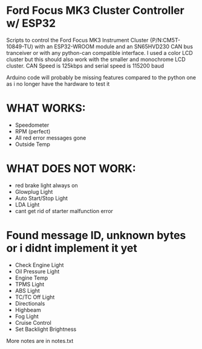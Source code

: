 # Ford Focus MK3 Cluster Controller w/ ESP32
Scripts to control the Ford Focus MK3 Instrument Cluster {P/N:CM5T-10849-TU) with an ESP32-WROOM module and an SN65HVD230 CAN bus tranceiver or with any python-can compatible interface. 
I used a color LCD cluster but this should also work with the smaller and monochrome LCD cluster.
CAN Speed is 125kbps and serial speed is 115200 baud

Arduino code will probably be missing features compared to the python one as i no longer have the hardware to test it

# WHAT WORKS:
- Speedometer
- RPM (perfect)
- All red error messages gone
- Outside Temp

# WHAT DOES NOT WORK:
- red brake light always on
- Glowplug Light
- Auto Start/Stop Light
- LDA Light
- cant get rid of starter malfunction error

# Found message ID, unknown bytes or i didnt implement it yet
- Check Engine Light
- Oil Pressure Light 
- Engine Temp 
- TPMS Light
- ABS Light
- TC/TC Off Light
- Directionals
- Highbeam
- Fog Light
- Cruise Control
- Set Backlight Brightness

More notes are in notes.txt
